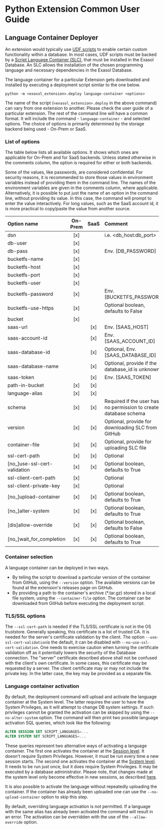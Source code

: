 # Python Extension Common User Guide

## Language Container Deployer

An extension would typically use [UDF scripts](https://docs.exasol.com/db/latest/database_concepts/udf_scripts.htm)
to enable certain custom functionality within a database. In most cases, UDF scripts must be backed by a
[Script Language Container (SLC)](https://github.com/exasol/script-languages-release/), that must be installed in the
Exasol Database. An SLC allows the installation of the chosen programming language and necessary dependencies in the
Exasol Database.

The language container for a particular Extension gets downloaded and installed by executing a deployment script
similar to the one below.

  ```buildoutcfg
  python -m <exasol_extension>.deploy language-container <options>
  ```

The name of the script (```<exasol_extension>.deploy``` in the above command) can vary from one extension to another.
Please check the user guide of a particular extension. The rest of the command line will have a common format. It
will include the command - ```language-container``` - and selected options. The choice of options is primarily
determined by the storage backend being used - On-Prem or SaaS.

### List of options

The table below lists all available options. It shows which ones are applicable for On-Prem and for SaaS backends.
Unless stated otherwise in the comments column, the option is required for either or both backends.

Some of the values, like passwords, are considered confidential. For security reasons, it is recommended to store
those values in environment variables instead of providing them in the command line. The names of the environment
variables are given in the comments column, where applicable. Alternatively, it is possible to put just the name of
an option in the command line, without providing its value. In this case, the command will prompt to enter the value
interactively. For long values, such as the SaaS account id, it is more practical to copy/paste the value from
another source.

| Option name                  | On-Prem | SaaS | Comment                                                 |
|:-----------------------------|:-------:|:----:|:--------------------------------------------------------|
| dsn                          |   [x]   |      | i.e. <db_host:db_port>                                  |
| db-user                      |   [x]   |      |                                                         |
| db-pass                      |   [x]   |      | Env. [DB_PASSWORD]                                      |
| bucketfs-name                |   [x]   |      |                                                         |
| bucketfs-host                |   [x]   |      |                                                         |
| bucketfs-port                |   [x]   |      |                                                         |
| bucketfs-user                |   [x]   |      |                                                         |
| bucketfs-password            |   [x]   |      | Env. [BUCKETFS_PASSWORD]                                |
| bucketfs-use-https           |   [x]   |      | Optional boolean, defaults to False                     |
| bucket                       |   [x]   |      |                                                         |
| saas-url                     |         | [x]  | Env. [SAAS_HOST]                                        |
| saas-account-id              |         | [x]  | Env. [SAAS_ACCOUNT_ID]                                  |
| saas-database-id             |         | [x]  | Optional, Env. [SAAS_DATABASE_ID]                       |
| saas-database-name           |         | [x]  | Optional, provide if the database_id is unknown         |
| saas-token                   |         | [x]  | Env. [SAAS_TOKEN]                                       |
| path-in-bucket               |   [x]   | [x]  |                                                         |
| language-alias               |   [x]   | [x]  |                                                         |
| schema                       |   [x]   | [x]  | Required if the user has no permission to create a database schema |
| version                      |   [x]   | [x]  | Optional, provide for downloading SLC from GitHub       |
| container-file               |   [x]   | [x]  | Optional, provide for uploading SLC file                |
| ssl-cert-path                |   [x]   | [x]  | Optional                                                |
| [no_]use-ssl-cert-validation |   [x]   | [x]  | Optional boolean, defaults to True                      |
| ssl-client-cert-path         |   [x]   |      | Optional                                                |
| ssl-client-private-key       |   [x]   |      | Optional                                                |
| [no_]upload-container        |   [x]   | [x]  | Optional boolean, defaults to True                      |
| [no_]alter-system            |   [x]   | [x]  | Optional boolean, defaults to True                      |
| [dis]allow-override          |   [x]   | [x]  | Optional boolean, defaults to False                     |
| [no_]wait_for_completion     |   [x]   | [x]  | Optional boolean, defaults to True                      |

### Container selection

A language container can be deployed in two ways.

* By telling the script to download a particular version of the container from GitHub,
  using the `--version` option. The available versions can be found at the extension's releases page on GitHub.
* By providing a path to the container's archive (*.tar.gz) stored in a local file system,
  using the `--container-file` option. The container can be downloaded from GitHub before
  executing the deployment script.

### TLS/SSL options

The `--ssl-cert-path` is needed if the TLS/SSL certificate is not in the OS truststore.
Generally speaking, this certificate is a list of trusted CA. It is needed for the server's certificate
validation by the client.
The option `--use-ssl-cert-validation`is the default, it can be disabled with `--no-use-ssl-cert-validation`.
One needs to exercise caution when turning the certificate validation off as it potentially lowers the security of the
Database connection.
The "server" certificate described above shall not be confused with the client's own certificate.
In some cases, this certificate may be requested by a server. The client certificate may or may not include
the private key. In the latter case, the key may be provided as a separate file.

### Language container activation

By default, the deployment command will upload and activate the language container at the System level.
The latter requires the user to have the System Privileges, as it will attempt to change DB system settings.
If such privileges cannot be granted the activation can be skipped by using the `--no-alter-system` option.
The command will then print two possible language activation SQL queries, which look like the following:
```sql
ALTER SESSION SET SCRIPT_LANGUAGES=...
ALTER SYSTEM SET SCRIPT_LANGUAGES=...
```
These queries represent two alternative ways of activating a language container. The first one activates the
container at the [Session level](https://docs.exasol.com/db/latest/sql/alter_session.htm). It doesn't require
System Privileges. However, it must be run every time a new session starts. The second one activates the container
at the [System level](https://docs.exasol.com/db/latest/sql/alter_system.htm). It  needs to be run just once,
but it does require System Privileges. It may be executed by a database administrator. Please note, that changes
made at the system level only become effective in new sessions, as described
[here](https://docs.exasol.com/db/latest/sql/alter_system.htm#microcontent1).

It is also possible to activate the language without repeatedly uploading the container. If the container
has already been uploaded one can use the `--no-upload-container` option to skip this step.

By default, overriding language activation is not permitted. If a language with the same alias has already
been activated the command will result in an error. The activation can be overridden with the use of
the `--allow-override` option.
